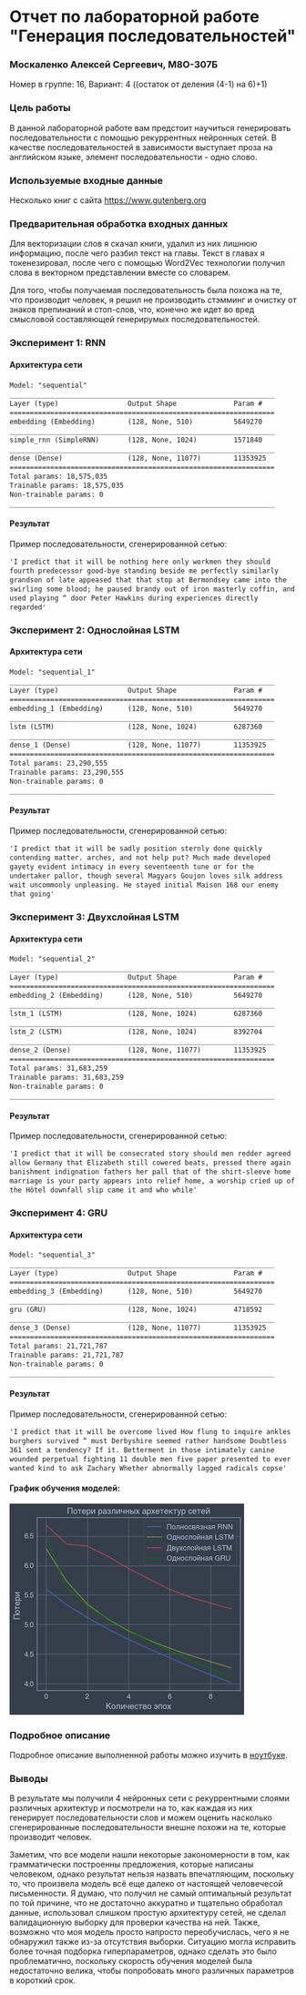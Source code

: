 # Отчет по лабораторной работе "Генерация последовательностей"

### Москаленко Алексей Сергеевич, М8О-307Б
Номер в группе: 16, Вариант: 4 ((остаток от деления (4-1) на 6)+1)

### Цель работы
В данной лабораторной работе вам предстоит научиться генерировать последовательности с помощью рекуррентных нейронных сетей. В качестве последовательностей в зависимости выступает проза на английском языке, элемент последовательности - одно слово.

### Используемые входные данные

Несколько книг с сайта https://www.gutenberg.org

### Предварительная обработка входных данных

Для векторизации слов я скачал книги, удалил из них лишнюю информацию, после чего разбил текст на главы. Текст в главах я токенезировал, после чего с помощью Word2Vec технологии получил слова в векторном представлении вместе со словарем. 

Для того, чтобы получаемая последовательность была похожа на те, что производит человек, я решил не производить стэмминг и очистку от знаков препинаний и стоп-слов, что, конечно же идет во вред смысловой составляющей генерирумых последовательностей.

### Эксперимент 1: RNN

#### Архитектура сети

```
Model: "sequential"
_________________________________________________________________
Layer (type)                 Output Shape              Param #   
=================================================================
embedding (Embedding)        (128, None, 510)          5649270   
_________________________________________________________________
simple_rnn (SimpleRNN)       (128, None, 1024)         1571840   
_________________________________________________________________
dense (Dense)                (128, None, 11077)        11353925  
=================================================================
Total params: 18,575,035
Trainable params: 18,575,035
Non-trainable params: 0
_________________________________________________________________
```

#### Результат

Пример последовательности, сгенерированной сетью:
```
'I predict that it will be nothing here only workmen they should fourth predecessor good-bye standing beside me perfectly similarly grandson of late appeased that that stop at Bermondsey came into the swirling some blood; he paused brandy out of iron masterly coffin, and used playing “ door Peter Hawkins during experiences directly regarded'
```

### Эксперимент 2: Однослойная LSTM

#### Архитектура сети

```
Model: "sequential_1"
_________________________________________________________________
Layer (type)                 Output Shape              Param #   
=================================================================
embedding_1 (Embedding)      (128, None, 510)          5649270   
_________________________________________________________________
lstm (LSTM)                  (128, None, 1024)         6287360   
_________________________________________________________________
dense_1 (Dense)              (128, None, 11077)        11353925  
=================================================================
Total params: 23,290,555
Trainable params: 23,290,555
Non-trainable params: 0
_________________________________________________________________
```

#### Результат

Пример последовательности, сгенерированной сетью:
```
'I predict that it will be sadly position sternly done quickly contending matter. arches, and not help put? Much made developed gayety evident intimacy in every seventeenth tune or for the undertaker pallor, though several Magyars Goujon loves silk address wait uncommonly unpleasing. He stayed initial Maison 168 our enemy that going'
```

### Эксперимент 3: Двухслойная LSTM

#### Архитектура сети

```
Model: "sequential_2"
_________________________________________________________________
Layer (type)                 Output Shape              Param #   
=================================================================
embedding_2 (Embedding)      (128, None, 510)          5649270   
_________________________________________________________________
lstm_1 (LSTM)                (128, None, 1024)         6287360   
_________________________________________________________________
lstm_2 (LSTM)                (128, None, 1024)         8392704   
_________________________________________________________________
dense_2 (Dense)              (128, None, 11077)        11353925  
=================================================================
Total params: 31,683,259
Trainable params: 31,683,259
Non-trainable params: 0
_________________________________________________________________
```

#### Результат

Пример последовательности, сгенерированной сетью:
```
'I predict that it will be consecrated story should men redder agreed allow Germany that Elizabeth still cowered beats, pressed there again banishment indignation fathers her pall that of the shirt-sleeve home marriage is your party appears into relief home, a worship cried up of the Hôtel downfall slip came it and who while'
```

### Эксперимент 4: GRU

#### Архитектура сети

```
Model: "sequential_3"
_________________________________________________________________
Layer (type)                 Output Shape              Param #   
=================================================================
embedding_3 (Embedding)      (128, None, 510)          5649270   
_________________________________________________________________
gru (GRU)                    (128, None, 1024)         4718592   
_________________________________________________________________
dense_3 (Dense)              (128, None, 11077)        11353925  
=================================================================
Total params: 21,721,787
Trainable params: 21,721,787
Non-trainable params: 0
_________________________________________________________________
```

#### Результат

Пример последовательности, сгенерированной сетью:
```
'I predict that it will be overcome lived How flung to inquire ankles burghers survived “ must Derbyshire seemed rather handsome Doubtless 361 sent a tendency? If it. Betterment in those intimately canine wounded perpetual fighting 11 double men five paper presented to ever wanted kind to ask Zachary Whether abnormally lagged radicals copse'
```

#### График обучения  моделей:

![График функции потерь обучаемой модели](download.png)


### Подробное описание

Подробное описание выполненной работы можно изучить в [ноутбуке](lr.ipynb).


### Выводы

В результате мы получили 4 нейронных сети с рекуррентными слоями различных архитектур и посмотрели на то, как каждая из них генерирует последовательности слов и можем оценить насколько сгенерированные последовательности внешне похожи на те, которые производит человек.

Заметим, что все модели нашли некоторые закономерности в том, как грамматически построенны предложения, которые написаны человеком, однако результат нельзя назвать впечатляющим, поскольку то, что произвела модель всё еще далеко от настоящей человечесой письменности. Я думаю, что получил не самый оптимальный результат по той причине, что не достаточно аккуратно и тщательно обработал данные, использовал слишком простую архитектуру сетей, не сделал валидационную выборку для проверки качества на ней. Также, возможно что моя модель просто напросто переобучислась, чего я не обнаружил также из-за отсутствия выборки. Ситуацию могла исправить более точная подборка гиперпараметров, однако сделать это было проблематично, поскольку скорость обучения моделей была недостаточно велика, чтобы попробовать много различных параметров в короткий срок.
